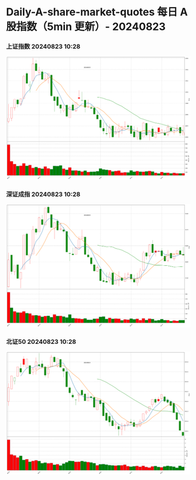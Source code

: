 
# Daily-A-share-market-quotes 每日 A 股指数（5min 更新）- 20240823

### 上证指数 20240823 10:28
![](./fig/2024/8/20240823-sh000001.png)

### 深证成指 20240823 10:28
![](./fig/2024/8/20240823-sz399001.png)

### 北证50 20240823 10:28
![](./fig/2024/8/20240823-bj899050.png)
